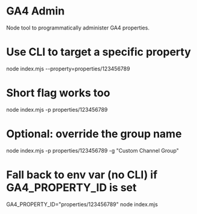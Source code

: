 # GA4 Admin 
Node tool to programmatically administer GA4 properties. 

# Use CLI to target a specific property
node index.mjs --property=properties/123456789

# Short flag works too
node index.mjs -p properties/123456789

# Optional: override the group name
node index.mjs -p properties/123456789 -g "Custom Channel Group"

# Fall back to env var (no CLI) if GA4_PROPERTY_ID is set
GA4_PROPERTY_ID="properties/123456789" node index.mjs
